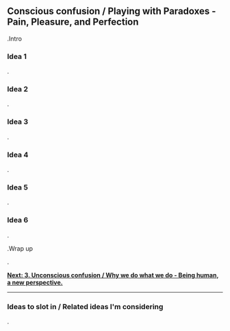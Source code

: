 ## Conscious confusion / Playing with Paradoxes - Pain, Pleasure, and Perfection

.Intro

### Idea 1

.

### Idea 2

.

### Idea 3

.

### Idea 4

.

### Idea 5

.

### Idea 6

.

.Wrap up

.

[**Next: 3. Unconscious confusion / Why we do what we do - Being human, a new perspective.**](https://skillofliving.com/3)

****

### Ideas to slot in / Related ideas I'm considering

.




